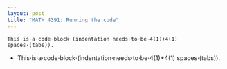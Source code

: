 ```yaml
---
layout: post
title: "MATH 4391: Running the code"
---
```


    This⋅is⋅a⋅code⋅block⋅(indentation⋅needs⋅to⋅be⋅4(1)+4(1)
    spaces⋅(tabs)).
* 
    This⋅is⋅a⋅code⋅block⋅(indentation⋅needs⋅to⋅be⋅4(1)+4(1)
    spaces⋅(tabs)).
